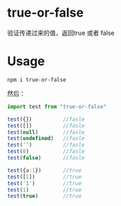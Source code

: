 # true-or-false
验证传递过来的值，返回true 或者 false
# Usage 
```shell
npm i true-or-false
```
然后：
```javascript
import test from "true-or-false"

test({})          //fasle
test([])          //fasle
test(null)        //fasle
test(undefined)   //fasle
test('')          //fasle
test(0)           //fasle
test(false)       //fasle

test({a:1})       //true
test([1])         //true
test('1')         //true
test(1)           //true
test(true)        //true
```
